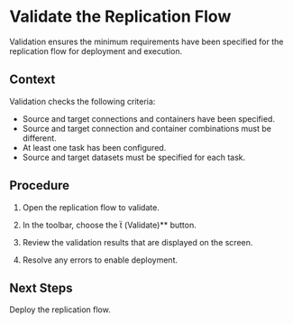 <!-- loioc7160637f72c4384b9cab901203c09b7 -->

<link rel="stylesheet" type="text/css" href="../css/sap-icons.css"/>

# Validate the Replication Flow

Validation ensures the minimum requirements have been specified for the replication flow for deployment and execution.



## Context

Validation checks the following criteria:

-   Source and target connections and containers have been specified.
-   Source and target connection and container combinations must be different.
-   At least one task has been configured.
-   Source and target datasets must be specified for each task.



## Procedure

1.  Open the replication flow to validate.

2.  In the toolbar, choose the <span class="SAP-icons"></span> \(Validate\)** button.

3.  Review the validation results that are displayed on the screen.

4.  Resolve any errors to enable deployment.




<a name="loioc7160637f72c4384b9cab901203c09b7__postreq_pys_qxg_hqb"/>

## Next Steps

Deploy the replication flow.

